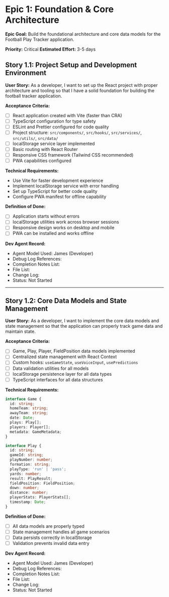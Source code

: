 # Epic 1: Foundation & Core Architecture

**Epic Goal:** Build the foundational architecture and core data models for the Football Play Tracker application.

**Priority:** Critical
**Estimated Effort:** 3-5 days

## Story 1.1: Project Setup and Development Environment

**User Story:** As a developer, I want to set up the React project with proper architecture and tooling so that I have a solid foundation for building the football tracker application.

**Acceptance Criteria:**
- [ ] React application created with Vite (faster than CRA)
- [ ] TypeScript configuration for type safety
- [ ] ESLint and Prettier configured for code quality
- [ ] Project structure: `src/components/`, `src/hooks/`, `src/services/`, `src/utils/`, `src/data/`
- [ ] localStorage service layer implemented
- [ ] Basic routing with React Router
- [ ] Responsive CSS framework (Tailwind CSS recommended)
- [ ] PWA capabilities configured

**Technical Requirements:**
- Use Vite for faster development experience
- Implement localStorage service with error handling
- Set up TypeScript for better code quality
- Configure PWA manifest for offline capability

**Definition of Done:**
- [ ] Application starts without errors
- [ ] localStorage utilities work across browser sessions
- [ ] Responsive design works on desktop and mobile
- [ ] PWA can be installed and works offline

**Dev Agent Record:**
- Agent Model Used: James (Developer)
- Debug Log References: 
- Completion Notes List:
- File List:
- Change Log:
- Status: Not Started

---

## Story 1.2: Core Data Models and State Management

**User Story:** As a developer, I want to implement the core data models and state management so that the application can properly track game data and maintain state.

**Acceptance Criteria:**
- [ ] Game, Play, Player, FieldPosition data models implemented
- [ ] Centralized state management with React Context
- [ ] Custom hooks: `useGameState`, `useVoiceInput`, `usePredictions`
- [ ] Data validation utilities for all models
- [ ] localStorage persistence layer for all data types
- [ ] TypeScript interfaces for all data structures

**Technical Requirements:**
```typescript
interface Game {
  id: string;
  homeTeam: string;
  awayTeam: string;
  date: Date;
  plays: Play[];
  players: Player[];
  metadata: GameMetadata;
}

interface Play {
  id: string;
  gameId: string;
  playNumber: number;
  formation: string;
  playType: 'run' | 'pass';
  yards: number;
  result: PlayResult;
  fieldPosition: FieldPosition;
  down: number;
  distance: number;
  playerStats: PlayerStats[];
  timestamp: Date;
}
```

**Definition of Done:**
- [ ] All data models are properly typed
- [ ] State management handles all game scenarios
- [ ] Data persists correctly in localStorage
- [ ] Validation prevents invalid data entry

**Dev Agent Record:**
- Agent Model Used: James (Developer)
- Debug Log References: 
- Completion Notes List:
- File List:
- Change Log:
- Status: Not Started 